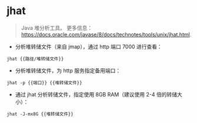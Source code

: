 # jhat

> Java 堆分析工具。
> 更多信息：<https://docs.oracle.com/javase/8/docs/technotes/tools/unix/jhat.html>.

- 分析堆转储文件（来自 jmap），通过 http 端口 7000 进行查看：

`jhat {{路径/堆转储文件}}`

- 分析堆转储文件，为 http 服务指定备用端口：

`jhat -p {{端口}} {{堆转储文件}}`

- 通过 jhat 分析转储文件，指定使用 8GB RAM（建议使用 2-4 倍的转储大小）：

`jhat -J-mx8G {{堆转储文件}}`
